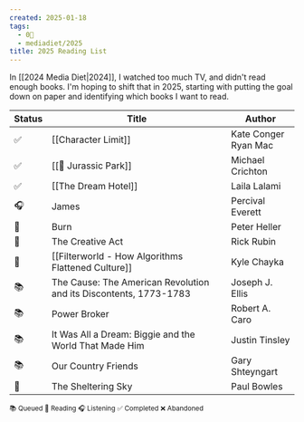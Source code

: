 ```yaml
---
created: 2025-01-18
tags:
  - 0🌲
  - mediadiet/2025
title: 2025 Reading List
---
```

In [[2024 Media Diet|2024]], I watched too much TV, and didn't read enough books. I'm hoping to shift that in 2025, starting with putting the goal down on paper and identifying which books I want to read.

| Status | **Title**                                                         | Author                  |
| ------ | ----------------------------------------------------------------- | ----------------------- |
| ✅      | [[Character Limit]]                                               | Kate Conger<br>Ryan Mac |
| ✅      | [[🦖 Jurassic Park]]                                              | Michael Crichton        |
| ✅      | [[The Dream Hotel]]                                               | Laila Lalami            |
| 🎧     | James                                                             | Percival Everett        |
| 📖     | Burn                                                              | Peter Heller            |
| 📖     | The Creative Act                                                  | Rick Rubin              |
| 📖     | [[Filterworld - How Algorithms Flattened Culture]]                | Kyle Chayka             |
| 📚     | The Cause: The American Revolution and its Discontents, 1773-1783 | Joseph J. Ellis         |
| 📚     | Power Broker                                                      | Robert A. Caro          |
| 📚     | It Was All a Dream: Biggie and the World That Made Him            | Justin Tinsley          |
| 📚     | Our Country Friends                                               | Gary Shteyngart         |
| 📖     | The Sheltering Sky                                                | Paul Bowles             |

<small>       📚 Queued        📖 Reading      🎧 Listening         ✅ Completed         ❌ Abandoned </small>  
